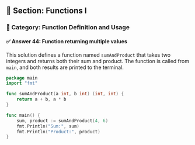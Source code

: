 ## 📘 Section: Functions I  
### 🔹 Category: Function Definition and Usage  
#### ✅ Answer 44: Function returning multiple values

This solution defines a function named `sumAndProduct` that takes two integers and returns both their sum and product. The function is called from `main`, and both results are printed to the terminal.

```go
package main
import "fmt"

func sumAndProduct(a int, b int) (int, int) {
    return a + b, a * b
}

func main() {
    sum, product := sumAndProduct(4, 6)
    fmt.Println("Sum:", sum)
    fmt.Println("Product:", product)
}
```
